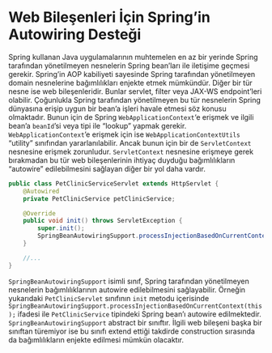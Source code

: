 # Web Bileşenleri İçin Spring’in Autowiring Desteği

Spring kullanan Java uygulamalarının muhtemelen en az bir yerinde Spring tarafından yönetilmeyen nesnelerin Spring 
bean’ları ile iletişime geçmesi gerekir. Spring’in AOP kabiliyeti sayesinde Spring tarafından yönetilmeyen domain 
nesnelerine bağımlılıkları enjekte etmek mümkündür. Diğer bir tür nesne ise web bileşenleridir. Bunlar servlet, filter 
veya JAX-WS endpoint’leri olabilir. Çoğunlukla Spring tarafından yönetilmeyen bu tür nesnelerin Spring dünyasına erişip 
uygun bir bean’a işleri havale etmesi söz konusu olmaktadır. Bunun için de Spring `WebApplicationContext`‘e erişmek ve 
ilgili bean’a `beanId`’si veya tipi ile “lookup” yapmak gerekir. `WebApplicationContext`’e erişmek için ise 
`WebApplicationContextUtils` “utility” sınıfından yararlanılabilir. Ancak bunun için bir de `ServletContext` nesnesine 
erişmek zorunludur. `ServletContext` nesnesine erişmeye gerek bırakmadan bu tür web bileşenlerinin ihtiyaç duyduğu 
bağımlılıkların “autowire” edilebilmesini sağlayan diğer bir yol daha vardır.

```java
public class PetClinicServiceServlet extends HttpServlet {
    @Autowired
    private PetClinicService petClinicService;

    @Override
    public void init() throws ServletException {
        super.init();
        SpringBeanAutowiringSupport.processInjectionBasedOnCurrentContext(this);
    }

    //...
}
```

`SpringBeanAutowiringSupport` isimli sınıf, Spring tarafından yönetilmeyen nesnelerin bağımlılıklarının autowire 
edilebilmesini sağlayabilir. Örneğin yukarıdaki `PetClinicServlet` sınıfının `init` metodu içerisinde 
`SpringBeanAutowiringSupport.processInjectionBasedOnCurrentContext(this);` ifadesi ile `PetClinicService` tipindeki 
Spring bean’ı autowire edilmektedir. `SpringBeanAutowiringSupport` abstract bir sınıftır. İlgili web bileşeni başka bir 
sınıftan türemiyor ise bu sınıfı extend ettiği takdirde construction sırasında da bağımlılıkların enjekte edilmesi 
mümkün olacaktır.
